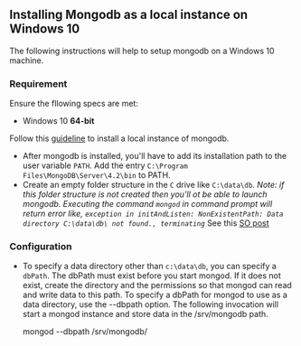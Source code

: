 ## Installing Mongodb as a local instance on Windows 10

The following instructions will help to setup mongodb on a Windows 10 machine.

### Requirement

Ensure the fllowing specs are met:

- Windows 10 **64-bit**

Follow this [guideline](https://docs.mongodb.com/manual/tutorial/install-mongodb-on-windows-unattended/) to install a local instance of mongodb.

- After mongodb is installed, you'll have to add its installation path to the user variable `PATH`. Add the entry `C:\Program Files\MongoDB\Server\4.2\bin` to PATH.
- Create an empty folder structure in the `C` drive like `C:\data\db`. *Note: if this folder structure is not created then you'll ot be able to launch mongodb. Executing the command `mongod` in command prompt will return error like, `exception in initAndListen: NonExistentPath: Data directory C:\data\db\ not found., terminating`* See this [SO post](https://stackoverflow.com/questions/52647724/mongodb-4-data-directory-c-data-db-not-found)

### Configuration

- To specify a data directory other than `c:\data\db`, you can specify a `dbPath`. The dbPath must exist before you start mongod. If it does not exist, create the directory and the permissions so that mongod can read and write data to this path. To specify a dbPath for mongod to use as a data directory, use the --dbpath option. The following invocation will start a mongod instance and store data in the /srv/mongodb path.

    mongod --dbpath /srv/mongodb/
